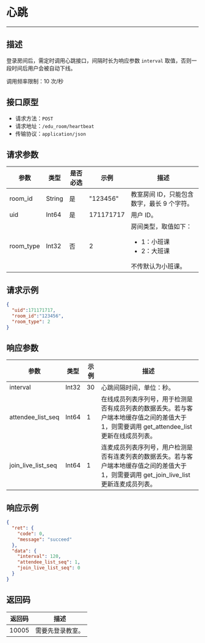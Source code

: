 # 心跳
---
## 描述

登录房间后，需定时调用心跳接口，间隔时长为响应参数 `interval` 取值，否则一段时间后用户会被自动下线。

调用频率限制：10 次/秒



## 接口原型

* 请求方法：`POST`
* 请求地址：`/edu_room/heartbeat`
* 传输协议：`application/json`



## 请求参数

| 参数    | 类型   | 是否必选 | 示例      | 描述       |
| ------- | ------ | -------- | --------- | ---------- |
| room_id | String | 是       | "123456"  | 教室房间 ID，只能包含数字，最长 9 个字符。 |
| uid     | Int64  | 是       | 171171717 | 用户 ID。     |
| room_type | Int32  | 否	| 2	    | 房间类型，取值如下： <ul><li>1：小班课</li><li>2：大班课</li></ul>   不传默认为小班课。 |


## 请求示例

```json
{
  "uid":171171717,
  "room_id":"123456",
  "room_type": 2
}
```



## 响应参数

| 参数               | 类型  | 示例 | 描述                                                 |
| ------------------ | ----- | ---- | ---------------------------------------------------- |
| interval           | Int32 | 30   | 心跳间隔时间，单位：秒。                                 |
| attendee_list_seq  | Int64 | 1    | 在线成员列表序列号，用于检测是否有成员列表的数据丢失。若与客户端本地缓存值之间的差值大于 1，则需要调用 get_attendee_list 更新在线成员列表。 |
| join_live_list_seq | Int64 | 1    | 连麦成员列表序列号，用户检测是否有连麦列表的数据丢失。若与客户端本地缓存值之间的差值大于 1，则需要调用 get_join_live_list 更新连麦成员列表。 |



## 响应示例

```json
{
  "ret": {
    "code": 0,
    "message": "succeed"
  },
  "data": {
    "interval": 120,
    "attendee_list_seq": 1,
    "join_live_list_seq": 0
  }
}
```



## 返回码

| 返回码 | 描述           |
| ------ | -------------- |
| 10005  | 需要先登录教室。 |
